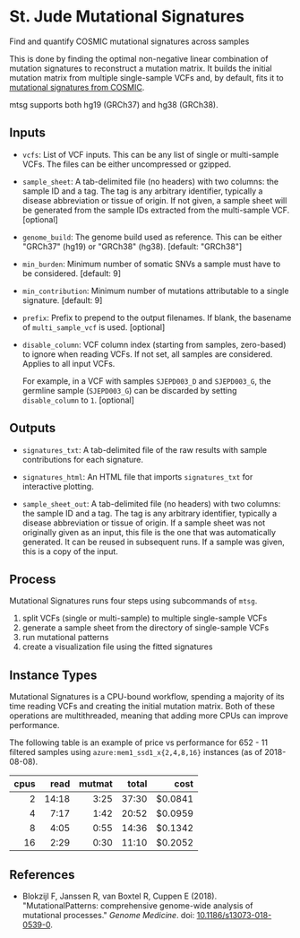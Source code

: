 <!-- dx-header -->
# St. Jude Mutational Signatures

Find and quantify COSMIC mutational signatures across samples
<!-- /dx-header -->

This is done by finding the optimal non-negative linear combination of
mutation signatures to reconstruct a mutation matrix. It builds the initial
mutation matrix from multiple single-sample VCFs and, by default, fits it to
[mutational signatures from COSMIC].

mtsg supports both hg19 (GRCh37) and hg38 (GRCh38).

[mutational signatures from COSMIC]: https://cancer.sanger.ac.uk/cosmic/signatures

## Inputs

  * `vcfs`: List of VCF inputs. This can be any list of single or multi-sample
    VCFs. The files can be either uncompressed or gzipped.

  * `sample_sheet`: A tab-delimited file (no headers) with two columns: the
    sample ID and a tag. The tag is any arbitrary identifier, typically a
    disease abbreviation or tissue of origin. If not given, a sample sheet will
    be generated from the sample IDs extracted from the multi-sample VCF.
    [optional]

  * `genome_build`: The genome build used as reference. This can be
    either "GRCh37" (hg19) or "GRCh38" (hg38). [default: "GRCh38"]

  * `min_burden`: Minimum number of somatic SNVs a sample must have to be
    considered. [default: 9]

  * `min_contribution`: Minimum number of mutations attributable to a single
    signature. [default: 9]

  * `prefix`: Prefix to prepend to the output filenames. If blank, the basename
    of `multi_sample_vcf` is used. [optional]

  * `disable_column`: VCF column index (starting from samples, zero-based) to
    ignore when reading VCFs. If not set, all samples are considered. Applies
    to all input VCFs.

    For example, in a VCF with samples `SJEPD003_D` and `SJEPD003_G`, the
    germline sample (`SJEPD003_G`) can be discarded by setting
    `disable_column` to `1`. [optional]

## Outputs

  * `signatures_txt`: A tab-delimited file of the raw results with sample
    contributions for each signature.

  * `signatures_html`: An HTML file that imports `signatures_txt` for
    interactive plotting.

  * `sample_sheet_out`: A tab-delimited file (no headers) with two columns: the
    sample ID and a tag. The tag is any arbitrary identifier, typically a
    disease abbreviation or tissue of origin. If a sample sheet was not
    originally given as an input, this file is the one that was automatically
    generated. It can be reused in subsequent runs. If a sample was given, this
    is a copy of the input.

## Process

Mutational Signatures runs four steps using subcommands of `mtsg`.

  1. split VCFs (single or multi-sample) to multiple single-sample VCFs
  2. generate a sample sheet from the directory of single-sample VCFs
  3. run mutational patterns
  4. create a visualization file using the fitted signatures

## Instance Types

Mutational Signatures is a CPU-bound workflow, spending a majority of its time
reading VCFs and creating the initial mutation matrix. Both of these
operations are multithreaded, meaning that adding more CPUs can improve
performance.

The following table is an example of price vs performance for 652 - 11 filtered
samples using `azure:mem1_ssd1_x{2,4,8,16}` instances (as of 2018-08-08).

| cpus |  read | mutmat | total |    cost |
|-----:|------:|-------:|------:|--------:|
|    2 | 14:18 |   3:25 | 37:30 | $0.0841 |
|    4 |  7:17 |   1:42 | 20:52 | $0.0959 |
|    8 |  4:05 |   0:55 | 14:36 | $0.1342 |
|   16 |  2:29 |   0:30 | 11:10 | $0.2052 |

## References

  * Blokzijl F, Janssen R, van Boxtel R, Cuppen E (2018). "MutationalPatterns:
    comprehensive genome-wide analysis of mutational processes." _Genome
    Medicine_. doi: [10.1186/s13073-018-0539-0].

[10.1186/s13073-018-0539-0]: https://doi.org/10.1186/s13073-018-0539-0
